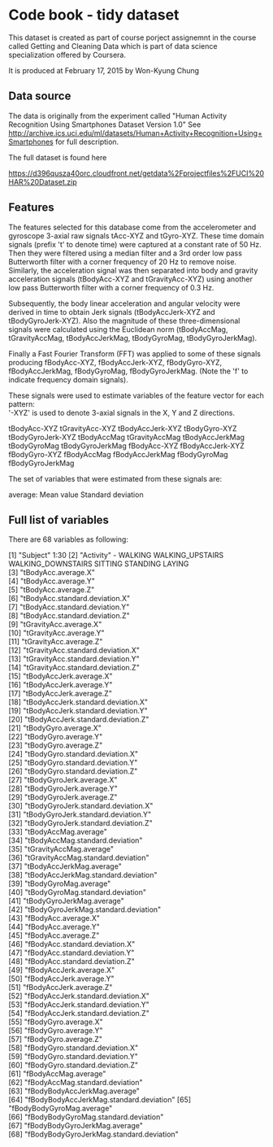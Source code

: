 # Code book - tidy dataset

This dataset is created as part of course porject assignemnt in the course called Getting and Cleaning Data which is part of data science specialization offered by Coursera.

It is produced at February 17, 2015 by Won-Kyung Chung

## Data source

The data is originally from the experiment called "Human Activity Recognition Using Smartphones Dataset
Version 1.0"  See http://archive.ics.uci.edu/ml/datasets/Human+Activity+Recognition+Using+Smartphones for full description.

The full dataset is found here

https://d396qusza40orc.cloudfront.net/getdata%2Fprojectfiles%2FUCI%20HAR%20Dataset.zip 

## Features

The features selected for this database come from the accelerometer and gyroscope 3-axial raw signals tAcc-XYZ and tGyro-XYZ. These time domain signals (prefix 't' to denote time) were captured at a constant rate of 50 Hz. Then they were filtered using a median filter and a 3rd order low pass Butterworth filter with a corner frequency of 20 Hz to remove noise. Similarly, the acceleration signal was then separated into body and gravity acceleration signals (tBodyAcc-XYZ and tGravityAcc-XYZ) using another low pass Butterworth filter with a corner frequency of 0.3 Hz. 

Subsequently, the body linear acceleration and angular velocity were derived in time to obtain Jerk signals (tBodyAccJerk-XYZ and tBodyGyroJerk-XYZ). Also the magnitude of these three-dimensional signals were calculated using the Euclidean norm (tBodyAccMag, tGravityAccMag, tBodyAccJerkMag, tBodyGyroMag, tBodyGyroJerkMag). 

Finally a Fast Fourier Transform (FFT) was applied to some of these signals producing fBodyAcc-XYZ, fBodyAccJerk-XYZ, fBodyGyro-XYZ, fBodyAccJerkMag, fBodyGyroMag, fBodyGyroJerkMag. (Note the 'f' to indicate frequency domain signals). 

These signals were used to estimate variables of the feature vector for each pattern:  
'-XYZ' is used to denote 3-axial signals in the X, Y and Z directions.

tBodyAcc-XYZ
tGravityAcc-XYZ
tBodyAccJerk-XYZ
tBodyGyro-XYZ
tBodyGyroJerk-XYZ
tBodyAccMag
tGravityAccMag
tBodyAccJerkMag
tBodyGyroMag
tBodyGyroJerkMag
fBodyAcc-XYZ
fBodyAccJerk-XYZ
fBodyGyro-XYZ
fBodyAccMag
fBodyAccJerkMag
fBodyGyroMag
fBodyGyroJerkMag

The set of variables that were estimated from these signals are: 

average: Mean value
Standard deviation


## Full list of variables
There are 68 variables as following:

[1] "Subject"  1:30
[2] "Activity" - WALKING WALKING_UPSTAIRS WALKING_DOWNSTAIRS SITTING STANDING LAYING                           
[3] "tBodyAcc.average.X"                     
[4] "tBodyAcc.average.Y"                     
[5] "tBodyAcc.average.Z"                     
[6] "tBodyAcc.standard.deviation.X"          
[7] "tBodyAcc.standard.deviation.Y"          
[8] "tBodyAcc.standard.deviation.Z"          
[9] "tGravityAcc.average.X"                  
[10] "tGravityAcc.average.Y"                  
[11] "tGravityAcc.average.Z"                  
[12] "tGravityAcc.standard.deviation.X"       
[13] "tGravityAcc.standard.deviation.Y"       
[14] "tGravityAcc.standard.deviation.Z"       
[15] "tBodyAccJerk.average.X"                 
[16] "tBodyAccJerk.average.Y"                 
[17] "tBodyAccJerk.average.Z"                 
[18] "tBodyAccJerk.standard.deviation.X"      
[19] "tBodyAccJerk.standard.deviation.Y"      
[20] "tBodyAccJerk.standard.deviation.Z"      
[21] "tBodyGyro.average.X"                    
[22] "tBodyGyro.average.Y"                    
[23] "tBodyGyro.average.Z"                    
[24] "tBodyGyro.standard.deviation.X"         
[25] "tBodyGyro.standard.deviation.Y"         
[26] "tBodyGyro.standard.deviation.Z"         
[27] "tBodyGyroJerk.average.X"                
[28] "tBodyGyroJerk.average.Y"                
[29] "tBodyGyroJerk.average.Z"                
[30] "tBodyGyroJerk.standard.deviation.X"     
[31] "tBodyGyroJerk.standard.deviation.Y"     
[32] "tBodyGyroJerk.standard.deviation.Z"     
[33] "tBodyAccMag.average"                    
[34] "tBodyAccMag.standard.deviation"         
[35] "tGravityAccMag.average"                 
[36] "tGravityAccMag.standard.deviation"      
[37] "tBodyAccJerkMag.average"                
[38] "tBodyAccJerkMag.standard.deviation"     
[39] "tBodyGyroMag.average"                   
[40] "tBodyGyroMag.standard.deviation"        
[41] "tBodyGyroJerkMag.average"               
[42] "tBodyGyroJerkMag.standard.deviation"    
[43] "fBodyAcc.average.X"                     
[44] "fBodyAcc.average.Y"                     
[45] "fBodyAcc.average.Z"                     
[46] "fBodyAcc.standard.deviation.X"          
[47] "fBodyAcc.standard.deviation.Y"          
[48] "fBodyAcc.standard.deviation.Z"          
[49] "fBodyAccJerk.average.X"                 
[50] "fBodyAccJerk.average.Y"                 
[51] "fBodyAccJerk.average.Z"                 
[52] "fBodyAccJerk.standard.deviation.X"      
[53] "fBodyAccJerk.standard.deviation.Y"      
[54] "fBodyAccJerk.standard.deviation.Z"      
[55] "fBodyGyro.average.X"                    
[56] "fBodyGyro.average.Y"                    
[57] "fBodyGyro.average.Z"                    
[58] "fBodyGyro.standard.deviation.X"         
[59] "fBodyGyro.standard.deviation.Y"         
[60] "fBodyGyro.standard.deviation.Z"         
[61] "fBodyAccMag.average"                    
[62] "fBodyAccMag.standard.deviation"         
[63] "fBodyBodyAccJerkMag.average"            
[64] "fBodyBodyAccJerkMag.standard.deviation" 
[65] "fBodyBodyGyroMag.average"           
[66] "fBodyBodyGyroMag.standard.deviation"    
[67] "fBodyBodyGyroJerkMag.average"           
[68] "fBodyBodyGyroJerkMag.standard.deviation"




